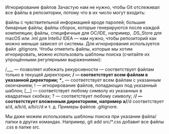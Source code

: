 Игнорирование файлов
Зачастую нам не нужно, чтобы Git отслеживал все файлы в репозитории, потому что в их число могут входить:

файлы с чувствительной информацией вроде паролей;
большие бинарные файлы;
файлы сборок, которые генерируются после каждой компиляции;
файлы, специфичные для ОС/IDE, например, .DS_Store для macOS или .iml для IntelliJ IDEA — нам нужно, чтобы репозиторий как можно меньше зависел от системы.
Для игнорирования используется файл .gitignore. Чтобы отметить файлы, которые мы хотим игнорировать, можно использовать шаблоны поиска (считайте их упрощёнными регулярными выражениями):

/___ — позволяет избежать рекурсивности — соответствует файлам только в текущей директории;
__/ — соответствует всем файлам в указанной директории;
*___ — соответствует всем файлам с указанным окончанием;
! — игнорирование файлов, попадающих под указанный шаблон;
[__] — соответствует любому символу из указанных в квадратных скобках;
? — соответствует любому символу;
/**/ — соответствует вложенным директориям, например a/**/d соответствует a/d, a/b/d, a/b/c/d и т. д.
Примеры файлов .gitignore.

Мы даже можем использовать шаблоны поиска при указании файла/папки в других командах. Например, git add src/*.css добавит все файлы .css в папке src.